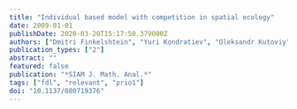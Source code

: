 ```yaml
---
title: "Individual based model with competition in spatial ecology"
date: 2009-01-01
publishDate: 2020-03-20T15:17:50.379000Z
authors: ["Dmitri Finkelshtein", "Yuri Kondratiev", "Oleksandr Kutoviy"]
publication_types: ["2"]
abstract: ""
featured: false
publication: "*SIAM J. Math. Anal.*"
tags: ["fdl", "relevant", "prio1"]
doi: "10.1137/080719376"
---
```


